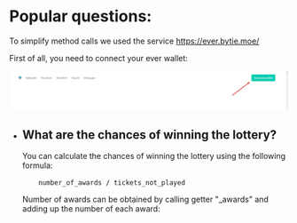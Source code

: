 <h1>Popular questions:</h1>

To simplify method calls we used the service https://ever.bytie.moe/

First of all, you need to connect your ever wallet:

![Wallet connect](img/1.jpg)

 - <h2>What are the chances of winning the lottery?</h2>
    You can calculate the chances of winning the lottery using the following formula:

    ```
        number_of_awards / tickets_not_played
    ```
    Number of awards can be obtained by calling getter "_awards" and adding up the number of each award:

